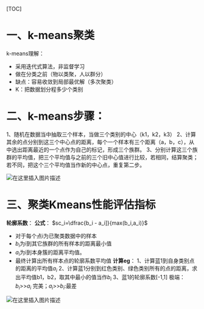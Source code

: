 [TOC]
# 一、k-means聚类
k-means理解：
- 采用迭代式算法，非监督学习 
- 做在分类之前（物以类聚，人以群分）
- 缺点：容易收敛到局部最优解（多次聚类）
- K：把数据划分程多少个类别

# 二、k-means步骤：
1、随机在数据当中抽取三个样本，当做三个类别的中心（k1，k2，k3）
2、计算其余的点分别到这三个中心点的距离，每个一个样本有三个距离（a，b，c），从中选出距离最近的一个点作为自己的标记，形成三个族群。
3、分别计算这三个族群的平均值，把三个平均值与之前的三个旧中心值进行比较，若相同，结算聚类；若不同，把这个三个平均值当作新的中心点，重复第二步。

![在这里插入图片描述](https://img-blog.csdnimg.cn/20200324040647255.png?x-oss-process=image/watermark,type_ZmFuZ3poZW5naGVpdGk,shadow_10,text_aHR0cHM6Ly9ibG9nLmNzZG4ubmV0L2d1MzA1NTI0MDcz,size_16,color_FFFFFF,t_70)

# 三、聚类Kmeans性能评估指标
**轮廓系数**：
**公式**：
$sc_i=\dfrac{b_i - a_i]}{max(b_i,a_i)}$ 
- 对于每个点i为已聚类数据中的样本
- $b_i$为i到其它族群的所有样本的距离最小值
- $a_i$为i到本身簇的距离平均值。
- 最终计算出所有样本点的轮廓系数平均值
**计算eg**：
1、计算蓝1到自身类别点的距离的平均值$a_i$
2、计算蓝1分别到红色类别、绿色类别所有的点的距离，求出平均值b1，b2，取其中最小的值当作$b_i$
3、蓝1的轮廓系数[-1,1]
极端：$b_i$>>$a_i$  完美；$a_i$>>$b_i$:最差

![在这里插入图片描述](https://img-blog.csdnimg.cn/20200324044206731.png?x-oss-process=image/watermark,type_ZmFuZ3poZW5naGVpdGk,shadow_10,text_aHR0cHM6Ly9ibG9nLmNzZG4ubmV0L2d1MzA1NTI0MDcz,size_16,color_FFFFFF,t_70)
